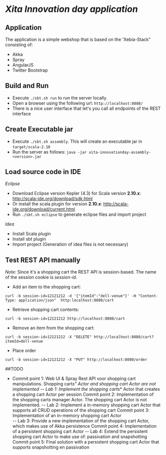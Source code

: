 # _Xita Innovation day application_ 

## Application
The application is a simple webshop that is based on the 'Xebia-Stack" consisting of: 
- Akka
- Spray
- AngularJS
- Twitter Bootstrap

## Build and Run
- Execute ```./sbt.sh run``` to run the server locally. 
- Open a browser using the following url: ```http://localhost:8080/```
- There is a nice user interface that let's you call all endpoints of the REST interface

## Create Executable jar
- Execute ```./sbt.sh assembly```. This will create an executable jar in ```target/scala-2.10```
- Run the server as follows: ```java -jar xita-innovationday-assembly-<version>.jar```


## Load source code in IDE
_Eclipse_
- Download Eclipse version Kepler (4.3) for Scala version **2.10.x**: http://scala-ide.org/download/sdk.html
- Or install the scala plugin for version **2.10.x**: http://scala-ide.org/download/current.html
- Run ```./sbt.sh eclipse``` to generate eclipse files and import project

_Idea_
- Install Scala plugin
- Install sbt plugin
- Import project (Generation of idea files is not necessary)

## Test REST API manually 
_Note:_ Since it's a shopping cart the REST API is session-based. The name of the session cookie is *session-id*.

- Add an item to the shopping cart:
```
curl -b session-id=12121212 -d '{"itemId":"dell-venue"}' -H "Content-Type: application/json"  http:localhost:8080/cart
```

- Retrieve shopping cart contents:
```
curl -b session-id=12121212 http://localhost:8080/cart
```

- Remove an item from the shopping cart:
```
curl -b session-id=12121212 -X "DELETE" http://localhost:8080/cart?itemId=dell-venue
```

- Place order
```
curl -b session-id=12121212 -X "PUT" http://localhost:8080/order
```

##TODO
- Commit point 1: Web UI & Spray Rest API voor shopping cart manipulations. Shopping cart*s" Actor and shopping cart Actor are not implemented
-- Lab 1: Implement the shopping cart*s* Actor that creates a shopping cart Actor per session 
Commit point 2: Implementation of the shopping cart*s* manager Actor. The shopping cart Actor is not implemented.
-- Lab 2: Implement a in-memory shopping cart Actor that supports all CRUD operations of the shopping cart
Commit point 3: Implementation of an in-memory shopping cart Actor  
-- Lab 3: Provide a new implementation of the shopping cart Actor, which makes use of Akka persistence
Commit point 4: Implementation of a persistent shopping cart Actor
-- Lab 4: Extend the persistent shopping cart Actor to make use of: passivation and snapshotting
Commit point 5: Final solution with a persistent shopping cart Actor that supports snapshotting en passivation


